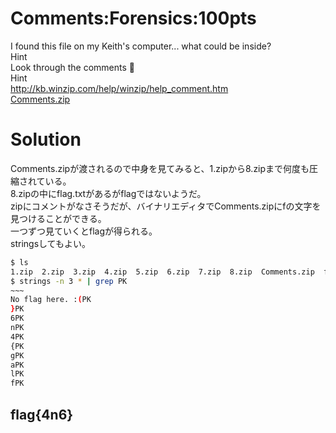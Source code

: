 # Comments:Forensics:100pts
I found this file on my Keith's computer... what could be inside?  
Hint  
Look through the comments :eyes:  
Hint  
http://kb.winzip.com/help/winzip/help_comment.htm  
[Comments.zip](Comments.zip)  

# Solution
Comments.zipが渡されるので中身を見てみると、1.zipから8.zipまで何度も圧縮されている。  
8.zipの中にflag.txtがあるがflagではないようだ。  
zipにコメントがなさそうだが、バイナリエディタでComments.zipにfの文字を見つけることができる。  
一つずつ見ていくとflagが得られる。  
stringsしてもよい。  
```bash
$ ls
1.zip  2.zip  3.zip  4.zip  5.zip  6.zip  7.zip  8.zip  Comments.zip  flag.txt
$ strings -n 3 * | grep PK
~~~
No flag here. :(PK
}PK
6PK
nPK
4PK
{PK
gPK
aPK
lPK
fPK
```

## flag{4n6}